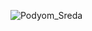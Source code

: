 ![Podyom_Sreda](https://user-images.githubusercontent.com/62806448/232583341-cb8b3bd6-8fc0-4e00-a959-8982b61b3c39.gif)

